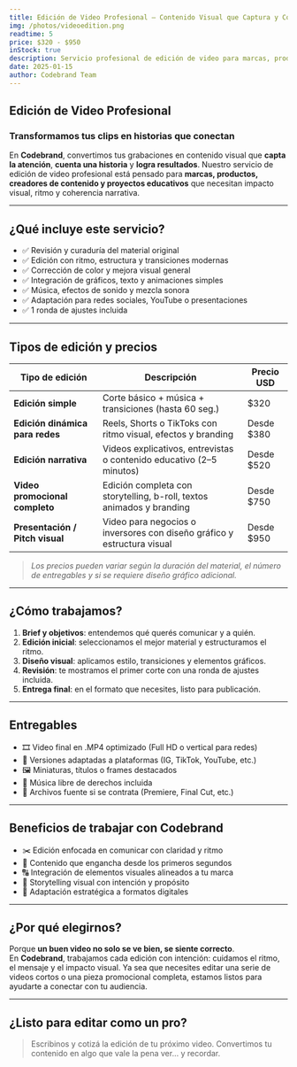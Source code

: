 ```yaml
---
title: Edición de Video Profesional – Contenido Visual que Captura y Conecta
img: /photos/videoedition.png
readtime: 5
price: $320 - $950
inStock: true
description: Servicio profesional de edición de video para marcas, productos, redes sociales y presentaciones. Transformamos tu material en contenido potente, dinámico y memorable. Precios según duración, formato y complejidad.
date: 2025-01-15
author: Codebrand Team
---
```


## Edición de Video Profesional

### Transformamos tus clips en historias que conectan

En **Codebrand**, convertimos tus grabaciones en contenido visual que **capta la atención**, **cuenta una historia** y **logra resultados**. Nuestro servicio de edición de video profesional está pensado para **marcas, productos, creadores de contenido y proyectos educativos** que necesitan impacto visual, ritmo y coherencia narrativa.

---

## ¿Qué incluye este servicio?

- ✅ Revisión y curaduría del material original
- ✅ Edición con ritmo, estructura y transiciones modernas
- ✅ Corrección de color y mejora visual general
- ✅ Integración de gráficos, texto y animaciones simples
- ✅ Música, efectos de sonido y mezcla sonora
- ✅ Adaptación para redes sociales, YouTube o presentaciones
- ✅ 1 ronda de ajustes incluida

---

## Tipos de edición y precios

| Tipo de edición                | Descripción                                                                 | Precio USD |
|-------------------------------|-----------------------------------------------------------------------------|------------|
| **Edición simple**             | Corte básico + música + transiciones (hasta 60 seg.)                        | $320       |
| **Edición dinámica para redes**| Reels, Shorts o TikToks con ritmo visual, efectos y branding                | Desde $380 |
| **Edición narrativa**          | Videos explicativos, entrevistas o contenido educativo (2–5 minutos)        | Desde $520 |
| **Video promocional completo** | Edición completa con storytelling, b-roll, textos animados y branding       | Desde $750 |
| **Presentación / Pitch visual**| Video para negocios o inversores con diseño gráfico y estructura visual      | Desde $950 |

> *Los precios pueden variar según la duración del material, el número de entregables y si se requiere diseño gráfico adicional.*

---

## ¿Cómo trabajamos?

1. **Brief y objetivos**: entendemos qué querés comunicar y a quién.
2. **Edición inicial**: seleccionamos el mejor material y estructuramos el ritmo.
3. **Diseño visual**: aplicamos estilo, transiciones y elementos gráficos.
4. **Revisión**: te mostramos el primer corte con una ronda de ajustes incluida.
5. **Entrega final**: en el formato que necesites, listo para publicación.

---

## Entregables

- 🎞️ Video final en .MP4 optimizado (Full HD o vertical para redes)
- 📲 Versiones adaptadas a plataformas (IG, TikTok, YouTube, etc.)
- 🖼️ Miniaturas, títulos o frames destacados
- 🎵 Música libre de derechos incluida
- 📁 Archivos fuente si se contrata (Premiere, Final Cut, etc.)

---

## Beneficios de trabajar con Codebrand

- ✂️ Edición enfocada en comunicar con claridad y ritmo
- 🎯 Contenido que engancha desde los primeros segundos
- 🔠 Integración de elementos visuales alineados a tu marca
- 🧠 Storytelling visual con intención y propósito
- 📱 Adaptación estratégica a formatos digitales

---

## ¿Por qué elegirnos?

Porque **un buen video no solo se ve bien, se siente correcto**.  
En **Codebrand**, trabajamos cada edición con intención: cuidamos el ritmo, el mensaje y el impacto visual. Ya sea que necesites editar una serie de videos cortos o una pieza promocional completa, estamos listos para ayudarte a conectar con tu audiencia.

---

## ¿Listo para editar como un pro?

> Escribinos y cotizá la edición de tu próximo video. Convertimos tu contenido en algo que vale la pena ver… y recordar.
